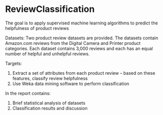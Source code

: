 # ReviewClassification

The goal is to apply supervised machine learning algorithms 
to predict the helpfulness of product reviews 

Datasets:
Two product review datasets are provided. The datasets contain Amazon.com reviews 
from the Digital Camera and Printer product categories. Each dataset contains 
3,000 reviews and each has an equal number of helpful and unhelpful reviews.

Targets:
1. Extract a set of attributes from each product review – based on these features, classify review helpfulness
2. Use Weka data mining software to perform classification

In the report contains:
1. Brief statistical analysis of datasets
2. Classification results and discussion
